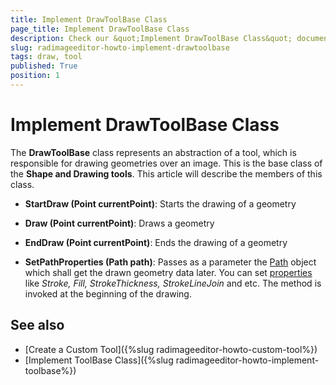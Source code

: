 ```yaml
---
title: Implement DrawToolBase Class
page_title: Implement DrawToolBase Class
description: Check our &quot;Implement DrawToolBase Class&quot; documentation article for the RadImageEditor {{ site.framework_name }} control.
slug: radimageeditor-howto-implement-drawtoolbase
tags: draw, tool
published: True
position: 1
---
```


# Implement DrawToolBase Class

The __DrawToolBase__ class represents an abstraction of a tool, which is responsible for drawing geometries over an image. This is the base class of the __Shape and Drawing tools__. This article will describe the members of this class.

* __StartDraw (Point currentPoint)__: Starts the drawing of a geometry

* __Draw (Point currentPoint)__: Draws a geometry

* __EndDraw (Point currentPoint)__: Ends the drawing of a geometry

* __SetPathProperties (Path path)__: Passes as a parameter the [Path](https://msdn.microsoft.com/en-us/library/system.windows.shapes.path%28v=vs.110%29.aspx) object which shall get the drawn geometry data later. You can set [properties](https://msdn.microsoft.com/en-us/library/system.windows.shapes.path_properties(v=vs.110).aspx) like _Stroke, Fill, StrokeThickness, StrokeLineJoin_ and etc. The method is invoked at the beginning of the drawing.


## See also

* [Create a Custom Tool]({%slug radimageeditor-howto-custom-tool%})
* [Implement ToolBase Class]({%slug radimageeditor-howto-implement-toolbase%})